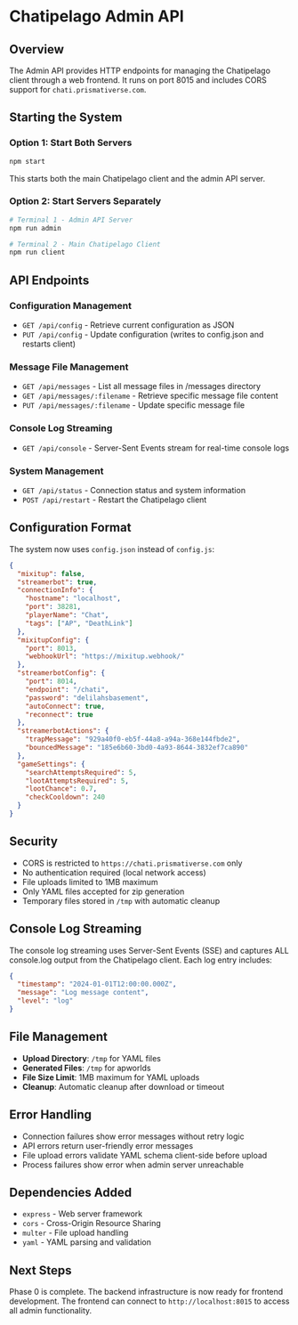 # Chatipelago Admin API

## Overview
The Admin API provides HTTP endpoints for managing the Chatipelago client through a web frontend. It runs on port 8015 and includes CORS support for `chati.prismativerse.com`.

## Starting the System

### Option 1: Start Both Servers
```bash
npm start
```
This starts both the main Chatipelago client and the admin API server.

### Option 2: Start Servers Separately
```bash
# Terminal 1 - Admin API Server
npm run admin

# Terminal 2 - Main Chatipelago Client  
npm run client
```

## API Endpoints

### Configuration Management
- `GET /api/config` - Retrieve current configuration as JSON
- `PUT /api/config` - Update configuration (writes to config.json and restarts client)

### Message File Management
- `GET /api/messages` - List all message files in /messages directory
- `GET /api/messages/:filename` - Retrieve specific message file content
- `PUT /api/messages/:filename` - Update specific message file

### Console Log Streaming
- `GET /api/console` - Server-Sent Events stream for real-time console logs

### System Management
- `GET /api/status` - Connection status and system information
- `POST /api/restart` - Restart the Chatipelago client

## Configuration Format

The system now uses `config.json` instead of `config.js`:

```json
{
  "mixitup": false,
  "streamerbot": true,
  "connectionInfo": {
    "hostname": "localhost",
    "port": 38281,
    "playerName": "Chat",
    "tags": ["AP", "DeathLink"]
  },
  "mixitupConfig": {
    "port": 8013,
    "webhookUrl": "https://mixitup.webhook/"
  },
  "streamerbotConfig": {
    "port": 8014,
    "endpoint": "/chati",
    "password": "delilahsbasement",
    "autoConnect": true,
    "reconnect": true
  },
  "streamerbotActions": {
    "trapMessage": "929a40f0-eb5f-44a8-a94a-368e144fbde2",
    "bouncedMessage": "185e6b60-3bd0-4a93-8644-3832ef7ca890"
  },
  "gameSettings": {
    "searchAttemptsRequired": 5,
    "lootAttemptsRequired": 5,
    "lootChance": 0.7,
    "checkCooldown": 240
  }
}
```

## Security

- CORS is restricted to `https://chati.prismativerse.com` only
- No authentication required (local network access)
- File uploads limited to 1MB maximum
- Only YAML files accepted for zip generation
- Temporary files stored in `/tmp` with automatic cleanup

## Console Log Streaming

The console log streaming uses Server-Sent Events (SSE) and captures ALL console.log output from the Chatipelago client. Each log entry includes:

```json
{
  "timestamp": "2024-01-01T12:00:00.000Z",
  "message": "Log message content",
  "level": "log"
}
```

## File Management

- **Upload Directory**: `/tmp` for YAML files
- **Generated Files**: `/tmp` for apworlds  
- **File Size Limit**: 1MB maximum for YAML uploads
- **Cleanup**: Automatic cleanup after download or timeout

## Error Handling

- Connection failures show error messages without retry logic
- API errors return user-friendly error messages
- File upload errors validate YAML schema client-side before upload
- Process failures show error when admin server unreachable

## Dependencies Added

- `express` - Web server framework
- `cors` - Cross-Origin Resource Sharing
- `multer` - File upload handling
- `yaml` - YAML parsing and validation

## Next Steps

Phase 0 is complete. The backend infrastructure is now ready for frontend development. The frontend can connect to `http://localhost:8015` to access all admin functionality.

